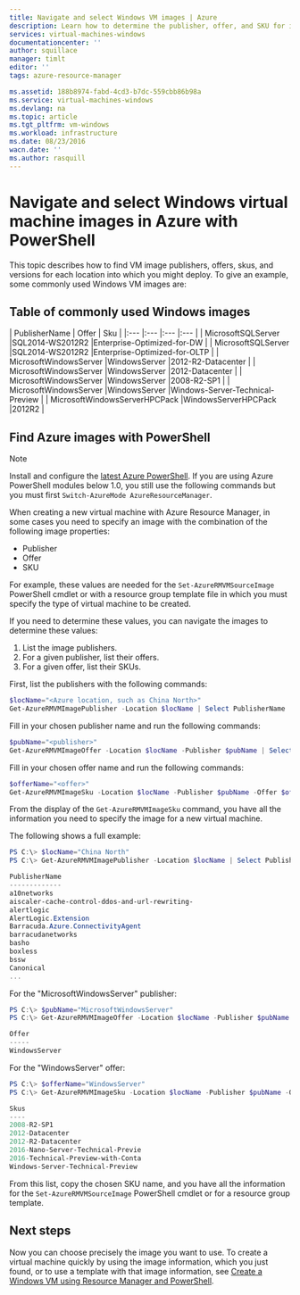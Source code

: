 ```yaml
---
title: Navigate and select Windows VM images | Azure
description: Learn how to determine the publisher, offer, and SKU for images when creating a Windows virtual machine with the Resource Manager deployment model.
services: virtual-machines-windows
documentationcenter: ''
author: squillace
manager: timlt
editor: ''
tags: azure-resource-manager

ms.assetid: 188b8974-fabd-4cd3-b7dc-559cbb86b98a
ms.service: virtual-machines-windows
ms.devlang: na
ms.topic: article
ms.tgt_pltfrm: vm-windows
ms.workload: infrastructure
ms.date: 08/23/2016
wacn.date: ''
ms.author: rasquill
---
```


# Navigate and select Windows virtual machine images in Azure with PowerShell
This topic describes how to find VM image publishers, offers, skus, and versions for each location into which you might deploy. To give an example, some commonly used Windows VM images are:

## Table of commonly used Windows images
| PublisherName | Offer | Sku |
|:--- |:--- |:--- |:--- |
| MicrosoftSQLServer |SQL2014-WS2012R2 |Enterprise-Optimized-for-DW |
| MicrosoftSQLServer |SQL2014-WS2012R2 |Enterprise-Optimized-for-OLTP |
| MicrosoftWindowsServer |WindowsServer |2012-R2-Datacenter |
| MicrosoftWindowsServer |WindowsServer |2012-Datacenter |
| MicrosoftWindowsServer |WindowsServer |2008-R2-SP1 |
| MicrosoftWindowsServer |WindowsServer |Windows-Server-Technical-Preview |
| MicrosoftWindowsServerHPCPack |WindowsServerHPCPack |2012R2 |

## Find Azure images with PowerShell
> [!NOTE]
> Install and configure the [latest Azure PowerShell](https://docs.microsoft.com/powershell/azureps-cmdlets-docs). If you are using Azure PowerShell modules below 1.0, you still use the following commands but you must first `Switch-AzureMode AzureResourceManager`. 
> 
> 

When creating a new virtual machine with Azure Resource Manager, in some cases you need to specify an image with the combination of the following image properties:

* Publisher
* Offer
* SKU

For example, these values are needed for the `Set-AzureRMVMSourceImage` PowerShell cmdlet or with a resource group template file in which you must specify the type of virtual machine to be created.

If you need to determine these values, you can navigate the images to determine these values:

1. List the image publishers.
2. For a given publisher, list their offers.
3. For a given offer, list their SKUs.

First, list the publishers with the following commands:

```powershell
$locName="<Azure location, such as China North>"
Get-AzureRMVMImagePublisher -Location $locName | Select PublisherName
```

Fill in your chosen publisher name and run the following commands:

```powershell
$pubName="<publisher>"
Get-AzureRMVMImageOffer -Location $locName -Publisher $pubName | Select Offer
```

Fill in your chosen offer name and run the following commands:

```powershell
$offerName="<offer>"
Get-AzureRMVMImageSku -Location $locName -Publisher $pubName -Offer $offerName | Select Skus
```

From the display of the `Get-AzureRMVMImageSku` command, you have all the information you need to specify the image for a new virtual machine.

The following shows a full example:

```powershell
PS C:\> $locName="China North"
PS C:\> Get-AzureRMVMImagePublisher -Location $locName | Select PublisherName

PublisherName
-------------
a10networks
aiscaler-cache-control-ddos-and-url-rewriting-
alertlogic
AlertLogic.Extension
Barracuda.Azure.ConnectivityAgent
barracudanetworks
basho
boxless
bssw
Canonical
...
```

For the "MicrosoftWindowsServer" publisher:

```powershell
PS C:\> $pubName="MicrosoftWindowsServer"
PS C:\> Get-AzureRMVMImageOffer -Location $locName -Publisher $pubName | Select Offer

Offer
-----
WindowsServer
```

For the "WindowsServer" offer:

```powershell
PS C:\> $offerName="WindowsServer"
PS C:\> Get-AzureRMVMImageSku -Location $locName -Publisher $pubName -Offer $offerName | Select Skus

Skus
----
2008-R2-SP1
2012-Datacenter
2012-R2-Datacenter
2016-Nano-Server-Technical-Previe
2016-Technical-Preview-with-Conta
Windows-Server-Technical-Preview
```

From this list, copy the chosen SKU name, and you have all the information for the `Set-AzureRMVMSourceImage` PowerShell cmdlet or for a resource group template.

## Next steps
Now you can choose precisely the image you want to use. To create a virtual machine quickly by using the image information, which you just found, or to use a template with that image information, see [Create a Windows VM using Resource Manager and PowerShell](virtual-machines-windows-ps-create.md?toc=%2fazure%2fvirtual-machines%2fwindows%2ftoc.json).